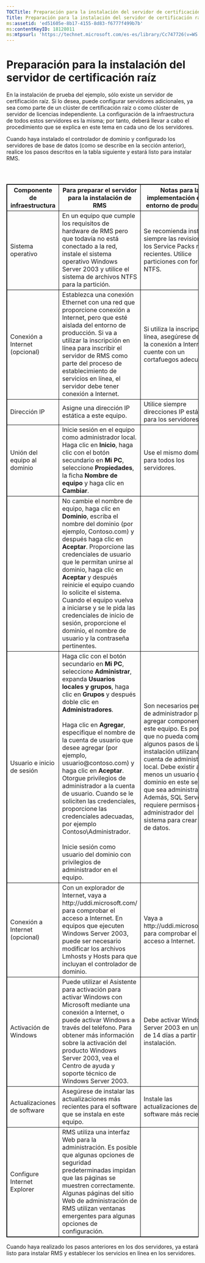 ```yaml
---
TOCTitle: Preparación para la instalación del servidor de certificación raíz
Title: Preparación para la instalación del servidor de certificación raíz
ms:assetid: 'ed51605e-8b17-4155-8d83-f6777f499b7b'
ms:contentKeyID: 18128011
ms:mtpsurl: 'https://technet.microsoft.com/es-es/library/Cc747726(v=WS.10)'
---
```


Preparación para la instalación del servidor de certificación raíz
==================================================================

En la instalación de prueba del ejemplo, sólo existe un servidor de certificación raíz. Si lo desea, puede configurar servidores adicionales, ya sea como parte de un clúster de certificación raíz o como clúster de servidor de licencias independiente. La configuración de la infraestructura de todos estos servidores es la misma; por tanto, deberá llevar a cabo el procedimiento que se explica en este tema en cada uno de los servidores.

Cuando haya instalado el controlador de dominio y configurado los servidores de base de datos (como se describe en la sección anterior), realice los pasos descritos en la tabla siguiente y estará listo para instalar RMS.

###  

 
<p> </p>
<table style="border:1px solid black;">
<colgroup>
<col width="33%" />
<col width="33%" />
<col width="33%" />
</colgroup>
<thead>
<tr class="header">
<th style="border:1px solid black;" >Componente de infraestructura</th>
<th style="border:1px solid black;" >Para preparar el servidor para la instalación de RMS</th>
<th style="border:1px solid black;" >Notas para la implementación en un entorno de producción</th>
</tr>
</thead>
<tbody>
<tr class="odd">
<td style="border:1px solid black;">Sistema operativo</td>
<td style="border:1px solid black;">En un equipo que cumple los requisitos de hardware de RMS pero que todavía no está conectado a la red, instale el sistema operativo Windows Server 2003 y utilice el sistema de archivos NTFS para la partición.</td>
<td style="border:1px solid black;">Se recomienda instalar siempre las revisiones y los Service Packs más recientes. Utilice particiones con formato NTFS.</td>
</tr>
<tr class="even">
<td style="border:1px solid black;">Conexión a Internet
(opcional)</td>
<td style="border:1px solid black;">Establezca una conexión Ethernet con una red que proporcione conexión a Internet, pero que esté aislada del entorno de producción. Si va a utilizar la inscripción en línea para inscribir el servidor de RMS como parte del proceso de establecimiento de servicios en línea, el servidor debe tener conexión a Internet.</td>
<td style="border:1px solid black;">Si utiliza la inscripción en línea, asegúrese de que la conexión a Internet cuente con un cortafuegos adecuado.</td>
</tr>
<tr class="odd">
<td style="border:1px solid black;">Dirección IP</td>
<td style="border:1px solid black;">Asigne una dirección IP estática a este equipo.</td>
<td style="border:1px solid black;">Utilice siempre direcciones IP estáticas para los servidores.</td>
</tr>
<tr class="even">
<td style="border:1px solid black;">Unión del equipo al dominio</td>
<td style="border:1px solid black;">Inicie sesión en el equipo como administrador local. Haga clic en <strong>Inicio</strong>, haga clic con el botón secundario en <strong>Mi PC</strong>, seleccione <strong>Propiedades</strong>, la ficha <strong>Nombre de equipo</strong> y haga clic en <strong>Cambiar</strong>.</td>
<td style="border:1px solid black;">Use el mismo dominio para todos los servidores.</td>
</tr>
<tr class="odd">
<td style="border:1px solid black;"> </td>
<td style="border:1px solid black;">No cambie el nombre de equipo, haga clic en <strong>Dominio</strong>, escriba el nombre del dominio (por ejemplo, Contoso.com) y después haga clic en <strong>Aceptar</strong>. Proporcione las credenciales de usuario que le permitan unirse al dominio, haga clic en <strong>Aceptar</strong> y después reinicie el equipo cuando lo solicite el sistema. Cuando el equipo vuelva a iniciarse y se le pida las credenciales de inicio de sesión, proporcione el dominio, el nombre de usuario y la contraseña pertinentes.</td>
<td style="border:1px solid black;"> </td>
</tr>
<tr class="even">
<td style="border:1px solid black;">Usuario e inicio de sesión</td>
<td style="border:1px solid black;">Haga clic con el botón secundario en <strong>Mi PC</strong>, seleccione <strong>Administrar</strong>, expanda <strong>Usuarios locales y grupos</strong>, haga clic en <strong>Grupos</strong> y después doble clic en <strong>Administradores</strong>.<br/><br/>
Haga clic en <strong>Agregar</strong>, especifique el nombre de la cuenta de usuario que desee agregar (por ejemplo, usuario@contoso.com) y haga clic en <strong>Aceptar</strong>. Otorgue privilegios de administrador a la cuenta de usuario. Cuando se le soliciten las credenciales, proporcione las credenciales adecuadas, por ejemplo Contoso\Administrador.<br/><br/>
Inicie sesión como usuario del dominio con privilegios de administrador en el equipo.</td>
<td style="border:1px solid black;">Son necesarios permisos de administrador para agregar componentes a este equipo. Es posible que no pueda completar algunos pasos de la instalación utilizando la cuenta de administrador local. Debe existir al menos un usuario de dominio en este servidor que sea administrador. Además, SQL Server requiere permisos de administrador del sistema para crear bases de datos.</td>
</tr>
<tr class="odd">
<td style="border:1px solid black;">Conexión a Internet
(opcional)</td>
<td style="border:1px solid black;">Con un explorador de Internet, vaya a http://uddi.microsoft.com/ para comprobar el acceso a Internet. En equipos que ejecuten Windows Server 2003, puede ser necesario modificar los archivos Lmhosts y Hosts para que incluyan el controlador de dominio.</td>
<td style="border:1px solid black;">Vaya a http://uddi.microsoft.com para comprobar el acceso a Internet.</td>
</tr>
<tr class="even">
<td style="border:1px solid black;">Activación de Windows</td>
<td style="border:1px solid black;">Puede utilizar el Asistente para activación para activar Windows con Microsoft mediante una conexión a Internet, o puede activar Windows a través del teléfono. Para obtener más información sobre la activación del producto Windows Server 2003, vea el Centro de ayuda y soporte técnico de Windows Server 2003.</td>
<td style="border:1px solid black;">Debe activar Windows Server 2003 en un plazo de 14 días a partir de la instalación.</td>
</tr>
<tr class="odd">
<td style="border:1px solid black;">Actualizaciones de software</td>
<td style="border:1px solid black;">Asegúrese de instalar las actualizaciones más recientes para el software que se instala en este equipo.</td>
<td style="border:1px solid black;">Instale las actualizaciones de software más recientes.</td>
</tr>
<tr class="even">
<td style="border:1px solid black;">Configure Internet Explorer</td>
<td style="border:1px solid black;">RMS utiliza una interfaz Web para la administración. Es posible que algunas opciones de seguridad predeterminadas impidan que las páginas se muestren correctamente. Algunas páginas del sitio Web de administración de RMS utilizan ventanas emergentes para algunas opciones de configuración.</td>
<td style="border:1px solid black;"> </td>
</tr>
</tbody>
</table>
  
Cuando haya realizado los pasos anteriores en los dos servidores, ya estará listo para instalar RMS y establecer los servicios en línea en los servidores.
